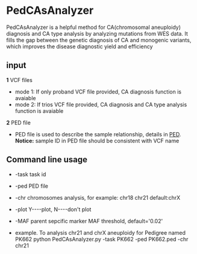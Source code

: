 # PedCAsAnalyzer
PedCAsAnalyzer is a helpful method for CA(chromosomal aneuploidy) diagnosis and CA type analysis by analyzing mutations from WES data. It fills the gap between the genetic diagnosis of CA and monogenic variants, which improves the disease diagnostic yield and efficiency

## input
**1** VCF files
* mode 1: If only proband VCF file provided, CA diagnosis function is avaiable
* mode 2: If trios VCF file provided, CA diagnosis and CA type analysis function is avaiable

**2** PED file
* PED file is used to describe the sample relationship, details in [PED](https://gatk.broadinstitute.org/hc/en-us/articles/360035531972-PED-Pedigree-format).   
**Notice:** sample ID in PED file should be consistent with VCF name

## Command line usage
* -task task id
* -ped PED file
* -chr chromosomes analysis, for example: chr18 chr21 default:chrX
* -plot Y----plot, N----don't plot
* -MAF parent sepcific marker MAF threshold, default='0.02'

* example. To analysis chr21 and chrX aneuploidy for Pedigree named PK662
    python PedCAsAnalyzer.py -task PK662 -ped PK662.ped -chr chr21
  
